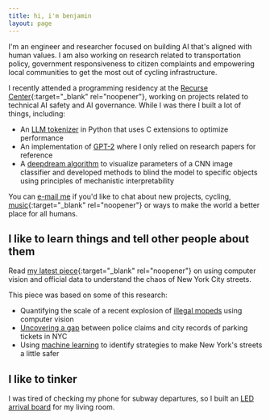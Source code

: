 ```yaml
---
title: hi, i'm benjamin
layout: page
---
```


I'm an engineer and researcher focused on building AI that's aligned with human values. I am also working on research related to transportation policy, government responsiveness to citizen complaints and empowering local communities to get the most out of cycling infrastructure.

I recently attended a programming residency at the [Recurse Center](https://www.recurse.com){:target="_blank" rel="noopener"}, working on projects related to technical AI safety and AI governance. While I was there I built a lot of things, including:

- An [LLM tokenizer](/posts/bytephase.md) in Python that uses C extensions to optimize performance
- An implementation of [GPT-2](https://github.com/benarnav/gpt2) where I only relied on research papers for reference
- A [deepdream algorithm](/posts/dream_mech_interp.md) to visualize parameters of a CNN image classifier and developed methods to blind the model to specific objects using principles of mechanistic interpretability

You can [e-mail me](mailto:contact_arnav.darkened639@8alias.com) if you'd like to chat about
new projects, cycling, [music](https://www.youtube.com/watch?v=OKgYJnBCjXk){:target="_blank" rel="noopener"} or ways to make the world a better place for all humans.

## I like to learn things and tell other people about them
Read [my latest piece](https://www.vitalcitynyc.org/articles/the-lawless-state-of-new-yorks-streets){:target="_blank" rel="noopener"} on using computer vision and official data to understand the chaos of New York City streets.

This piece was based on some of this research:
- Quantifying the scale of a recent explosion of [illegal mopeds](https://benjaminarnav.com/posts/moped_detector/) using computer vision
- [Uncovering a gap](https://benjaminarnav.com/posts/nyc_311/) between police claims and city records of parking tickets in NYC
- Using [machine learning](https://benjaminarnav.com/posts/nyc_trafficML/) to identify strategies to make New York's streets a little safer

## I like to tinker
I was tired of checking my phone for subway departures, so I built an [LED arrival board](https://benjaminarnav.com/posts/arrivals_rgb_display/) for my living room.

